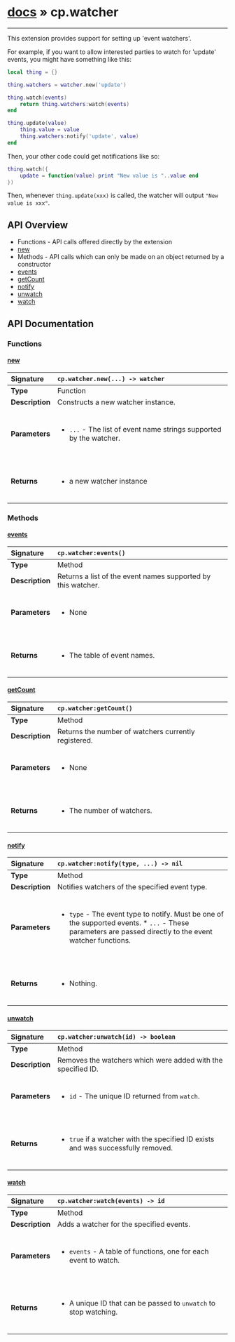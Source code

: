 # [docs](index.md) » cp.watcher
---

This extension provides support for setting up 'event watchers'.

For example, if you want to allow interested parties to watch for 'update'
events, you might have something like this:

```lua
local thing = {}

thing.watchers = watcher.new('update')

thing.watch(events)
	return thing.watchers:watch(events)
end

thing.update(value)
	thing.value = value
	thing.watchers:notify('update', value)
end
```

Then, your other code could get notifications like so:

```lua
thing.watch({
	update = function(value) print "New value is "..value end
})
```

Then, whenever `thing.update(xxx)` is called, the watcher will output `"New value is xxx"`.

## API Overview
* Functions - API calls offered directly by the extension
 * [new](#new)
* Methods - API calls which can only be made on an object returned by a constructor
 * [events](#events)
 * [getCount](#getcount)
 * [notify](#notify)
 * [unwatch](#unwatch)
 * [watch](#watch)

## API Documentation

### Functions

#### [new](#new)
| <span style="float: left;">**Signature**</span> | <span style="float: left;">`cp.watcher.new(...) -> watcher` </span>                                                          |
| -----------------------------------------------------|---------------------------------------------------------------------------------------------------------|
| **Type**                                             | Function                                                                                         |
| **Description**                                      | Constructs a new watcher instance.                                                                                         |
| **Parameters**                                       | <ul><br /><li><code>...</code> - The list of event name strings supported by the watcher.</li><br /></ul>                                        |
| **Returns**                                          | <ul><br /><li>a new watcher instance</li><br /></ul>                                           |

### Methods

#### [events](#events)
| <span style="float: left;">**Signature**</span> | <span style="float: left;">`cp.watcher:events()` </span>                                                          |
| -----------------------------------------------------|---------------------------------------------------------------------------------------------------------|
| **Type**                                             | Method                                                                                         |
| **Description**                                      | Returns a list of the event names supported by this watcher.                                                                                         |
| **Parameters**                                       | <ul><br /><li>None</li><br /></ul>                                        |
| **Returns**                                          | <ul><br /><li>The table of event names.</li><br /></ul>                                           |

#### [getCount](#getcount)
| <span style="float: left;">**Signature**</span> | <span style="float: left;">`cp.watcher:getCount()` </span>                                                          |
| -----------------------------------------------------|---------------------------------------------------------------------------------------------------------|
| **Type**                                             | Method                                                                                         |
| **Description**                                      | Returns the number of watchers currently registered.                                                                                         |
| **Parameters**                                       | <ul><br /><li>None</li><br /></ul>                                        |
| **Returns**                                          | <ul><br /><li>The number of watchers.</li><br /></ul>                                           |

#### [notify](#notify)
| <span style="float: left;">**Signature**</span> | <span style="float: left;">`cp.watcher:notify(type, ...) -> nil` </span>                                                          |
| -----------------------------------------------------|---------------------------------------------------------------------------------------------------------|
| **Type**                                             | Method                                                                                         |
| **Description**                                      | Notifies watchers of the specified event type.                                                                                         |
| **Parameters**                                       | <ul><br /><li><code>type</code>   - The event type to notify. Must be one of the supported events. * <code>...</code>    - These parameters are passed directly to the event watcher functions.</li><br /></ul>                                        |
| **Returns**                                          | <ul><br /><li>Nothing.</li><br /></ul>                                           |

#### [unwatch](#unwatch)
| <span style="float: left;">**Signature**</span> | <span style="float: left;">`cp.watcher:unwatch(id) -> boolean` </span>                                                          |
| -----------------------------------------------------|---------------------------------------------------------------------------------------------------------|
| **Type**                                             | Method                                                                                         |
| **Description**                                      | Removes the watchers which were added with the specified ID.                                                                                         |
| **Parameters**                                       | <ul><br /><li><code>id</code>     - The unique ID returned from <code>watch</code>.</li><br /></ul>                                        |
| **Returns**                                          | <ul><br /><li><code>true</code> if a watcher with the specified ID exists and was successfully removed.</li><br /></ul>                                           |

#### [watch](#watch)
| <span style="float: left;">**Signature**</span> | <span style="float: left;">`cp.watcher:watch(events) -> id` </span>                                                          |
| -----------------------------------------------------|---------------------------------------------------------------------------------------------------------|
| **Type**                                             | Method                                                                                         |
| **Description**                                      | Adds a watcher for the specified events.                                                                                         |
| **Parameters**                                       | <ul><br /><li><code>events</code>     - A table of functions, one for each event to watch.</li><br /></ul>                                        |
| **Returns**                                          | <ul><br /><li>A unique ID that can be passed to <code>unwatch</code> to stop watching.</li><br /></ul>                                           |

